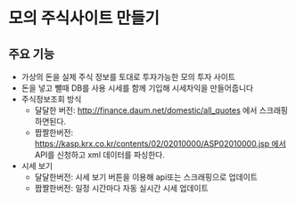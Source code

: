 # 모의 주식사이트 만들기

## 주요 기능

- 가상의 돈을 실제 주식 정보를 토대로 투자가능한 모의 투자 사이트
- 돈을 넣고 뺄때 DB를 사용 시세를 함께 기입해 시세차익을 만들어줍니다
- 주식정보조회 방식
  - 달달한 버전: http://finance.daum.net/domestic/all_quotes 에서 스크래핑하면된다.
  - 짭짤한버전: ​https://kasp.krx.co.kr/contents/02/02010000/ASP02010000.jsp 에서 API를 신청하고 xml 데이터를 파싱한다.
- 시세 보기
  - 달달한버전: 시세 보기 버튼을 이용해 api또는 스크래핑으로 업데이트
  - 짭짤한버전: 일정 시간마다 자동 실시간 시세 업데이트

